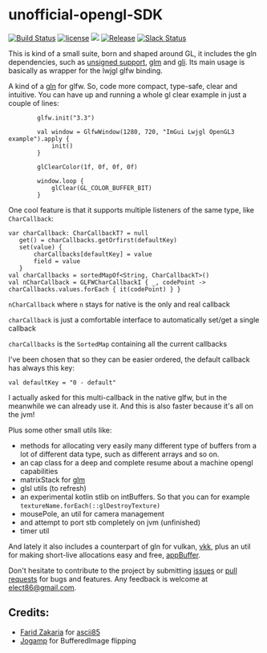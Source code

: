 # unofficial-opengl-SDK

[![Build Status](https://travis-ci.org/kotlin-graphics/uno-sdk.svg?branch=master)](https://travis-ci.org/kotlin-graphics/uno-sdk) 
[![license](https://img.shields.io/badge/License-MIT-orange.svg)](https://github.com/kotlin-graphics/uno-sdk/blob/master/LICENSE) 
![](https://reposs.herokuapp.com/?path=kotlin-graphics/uno-sdk&color=yellow) 
[![Release](https://jitpack.io/v/kotlin-graphics/uno-sdk.svg)](https://jitpack.io/#kotlin-graphics/uno-sdk) 
[![Slack Status](http://slack.kotlinlang.org/badge.svg)](http://slack.kotlinlang.org/)

This is kind of a small suite, born and shaped around GL, it includes the gln dependencies, such as [unsigned support](https://github.com/elect86/kotlin-unsigned), [glm](https://github.com/kotlin-graphics/glm) and [gli](https://github.com/kotlin-graphics/gli). Its main usage is basically as wrapper for the lwjgl glfw binding.

A kind of a [gln](https://github.com/kotlin-graphics/glm) for glfw. So, code more compact, type-safe, clear and intuitive. You can have up and running a whole gl clear example in just a couple of lines:

            glfw.init("3.3")

            val window = GlfwWindow(1280, 720, "ImGui Lwjgl OpenGL3 example").apply {
                init()
            }
            
            glClearColor(1f, 0f, 0f, 0f)

            window.loop {
                glClear(GL_COLOR_BUFFER_BIT)
            }

One cool feature is that it supports multiple listeners of the same type, like `CharCallback`:

    var charCallback: CharCallbackT? = null
       get() = charCallbacks.getOrfirst(defaultKey)
       set(value) {
           charCallbacks[defaultKey] = value
           field = value
       }
    val charCallbacks = sortedMapOf<String, CharCallbackT>()
    val nCharCallback = GLFWCharCallbackI { _, codePoint -> charCallbacks.values.forEach { it(codePoint) } }
    
`nCharCallback` where `n` stays for native is the only and real callback

`charCallback` is just a comfortable interface to automatically set/get a single callback

`charCallbacks` is the `SortedMap` containing all the current callbacks

I've been chosen that so they can be easier ordered, the default callback has always this key:

`val defaultKey = "0 - default"`

I actually asked for this multi-callback in the native glfw, but in the meanwhile we can already use it. And this is also faster because it's all on the jvm!
    
Plus some other small utils like:
- methods for allocating very easily many different type of buffers from a lot of different data type, such as different arrays and so on.
- an cap class for a deep and complete resume about a machine opengl capabilities
- matrixStack for [glm](https://github.com/kotlin-graphics/glm)
- glsl utils (to refresh)
- an experimental kotlin stlib on intBuffers. So that you can for example `textureName.forEach(::glDestroyTexture)`
- mousePole, an util for camera management
- and attempt to port stb completely on jvm (unfinished)
- timer util

And lately it also includes a counterpart of gln for vulkan, [vkk](https://github.com/kotlin-graphics/vkk), plus an util for making short-live allocations easy and free, [appBuffer](https://github.com/kotlin-graphics/appBuffer).


Don't hesitate to contribute to the project by submitting [issues](https://github.com/kotlin-graphics/uno-sdk/issues) or [pull requests](https://github.com/kotlin-graphics/uno-sdk/pulls) for bugs and features. Any feedback is welcome at [elect86@gmail.com](mailto://elect86@gmail.com).



## Credits:

- [Farid Zakaria](https://github.com/fzakaria) for [ascii85](https://github.com/fzakaria/ascii85)
- [Jogamp](http://jogamp.org/) for BufferedImage flipping 
